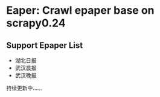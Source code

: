 Eaper: Crawl epaper base on scrapy0.24
=========================

Support Epaper List
-------------------------
* 湖北日报
* 武汉晨报
* 武汉晚报

持续更新中......

